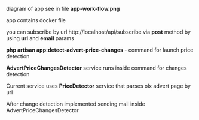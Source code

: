<p> diagram of app see in file <b>app-work-flow.png</b></p>
<p>app contains docker file</p>
<p>you can subscribe by url http://localhost/api/subscribe via <b>post</b> method by using <b>url</b> and <b>email</b> params</p>
<p><b>php artisan app:detect-advert-price-changes</b> - command for launch price detection</p>
<p><b>AdvertPriceChangesDetector</b> service runs inside command for changes detection</p>
<p>Current service uses <b>PriceDetector</b> service that parses olx advert page by url</p>
<p>After change detection implemented sending mail inside AdvertPriceChangesDetector</p>
